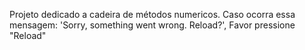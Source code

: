 Projeto dedicado a cadeira de métodos numericos. Caso ocorra essa mensagem: 'Sorry, something went wrong. Reload?', Favor pressione "Reload"
